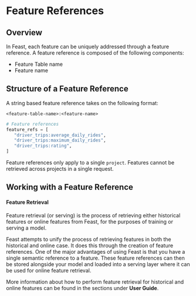 # Feature References

## Overview

In Feast, each feature can be uniquely addressed through a feature reference. A feature reference is composed of the following components:

* Feature Table name
* Feature name

## Structure of a Feature Reference

A string based feature reference takes on the following format:

`<feature-table-name>:<feature-name>`

```python
# Feature references
feature_refs = [
   "driver_trips:average_daily_rides",
   "driver_trips:maximum_daily_rides",
   "driver_trips:rating",
]
```

Feature references only apply to a single `project`. Features cannot be retrieved across projects in a single request.

## Working with a Feature Reference

#### Feature Retrieval

Feature retrieval \(or serving\) is the process of retrieving either historical features or online features from Feast, for the purposes of training or serving a model.

Feast attempts to unify the process of retrieving features in both the historical and online case. It does this through the creation of feature references. One of the major advantages of using Feast is that you have a single semantic reference to a feature. These feature references can then be stored alongside your model and loaded into a serving layer where it can be used for online feature retrieval.

More information about how to perform feature retrieval for historical and online features can be found in the sections under **User Guide**.

